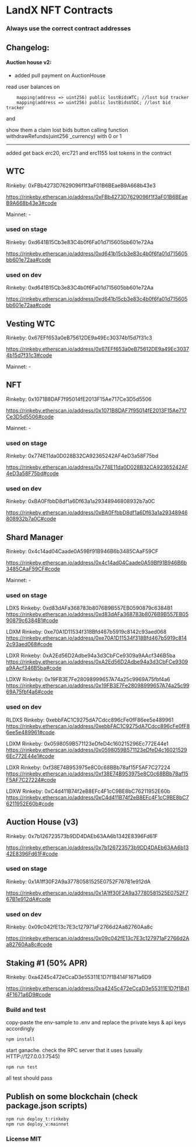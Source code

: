 # LandX NFT Contracts

### Always use the correct contract addresses

## Changelog:

#### Auction house v2:

- added pull payment on AuctionHouse

read user balances on

```
    mapping(address => uint256) public lostBidsWTC; //lost bid tracker
    mapping(address => uint256) public lostBidsUSDC; //lost bid tracker
```

and

show them a claim lost bids button calling
function withdrawRefunds(uint256 \_currency) with 0 or 1

---

added get back erc20, erc721 and erc1155 lost tokens in the contract

## WTC

Rinkeby: 0xFBb4273D7629096f1f3aF01B6BEaeB9A668b43e3

https://rinkeby.etherscan.io/address/0xFBb4273D7629096f1f3aF01B6BEaeB9A668b43e3#code

Mainnet: -

### used on stage

Rinkeby: 0xd641B15Cb3e83C4b0f6Fa01d715605bb601e72Aa

https://rinkeby.etherscan.io/address/0xd641b15cb3e83c4b0f6fa01d715605bb601e72aa#code

### used on dev

Rinkeby: 0xd641B15Cb3e83C4b0f6Fa01d715605bb601e72Aa

https://rinkeby.etherscan.io/address/0xd641b15cb3e83c4b0f6fa01d715605bb601e72aa#code

## Vesting WTC

Rinkeby: 0x67EFf653a0eB75612DE9a49Ec30374b15d7f31c3

https://rinkeby.etherscan.io/address/0x67EFf653a0eB75612DE9a49Ec30374b15d7f31c3#code

Mainnet: -

## NFT

Rinkeby: 0x1071B8DAF7f95014fE2013F15Ae717Ce3D5d5506

https://rinkeby.etherscan.io/address/0x1071B8DAF7f95014fE2013F15Ae717Ce3D5d5506#code

Mainnet: -

### used on stage

Rinkeby: 0x774E11da0D028B32CA92365242AF4eD3a58F75bd

https://rinkeby.etherscan.io/address/0x774E11da0D028B32CA92365242AF4eD3a58F75bd#code

### used on dev

Rinkeby: 0xBA0FfbbD8df1a6Df63a1a29348946808932b7a0C

https://rinkeby.etherscan.io/address/0xBA0FfbbD8df1a6Df63a1a29348946808932b7a0C#code

## Shard Manager

Rinkeby: 0x4c14ad04Caade0A59Bf91B946B6b3485CAaF59CF

https://rinkeby.etherscan.io/address/0x4c14ad04Caade0A59Bf91B946B6b3485CAaF59CF#code

Mainnet: -

### used on stage

LDXS Rinkeby: 0xd83dAFa368783b8076B9B557EB0590879c6384B1
https://rinkeby.etherscan.io/address/0xd83dAFa368783b8076B9B557EB0590879c6384B1#code

LDXM Rinkeby: 0xe70A1D11534f318Bfd467b5919c8142c93aed068
https://rinkeby.etherscan.io/address/0xe70A1D11534f318Bfd467b5919c8142c93aed068#code

LDXR Rinkeby: 0xA2Ed56D2Adbe94a3d3CbFCe9309a9AAcf346B5ba
https://rinkeby.etherscan.io/address/0xA2Ed56D2Adbe94a3d3CbFCe9309a9AAcf346B5ba#code

LDXW Rinkeby: 0x19FB3E7Fe28098999657A74a25c9969A75fbf4a6
https://rinkeby.etherscan.io/address/0x19FB3E7Fe28098999657A74a25c9969A75fbf4a6#code

### used on dev

RLDXS Rinkeby: 0xebbFAC1C9275dA7Cdcc896cFe0fF86ee5e489961
https://rinkeby.etherscan.io/address/0xebbFAC1C9275dA7Cdcc896cFe0fF86ee5e489961#code

LDXM Rinkeby: 0x0598059B571123eDfeD4c160215296Ec772E44e1
https://rinkeby.etherscan.io/address/0x0598059B571123eDfeD4c160215296Ec772E44e1#code

LDXR Rinkeby: 0xf38E74B953975e8C0c68BBb78af15F5AF7C27224
https://rinkeby.etherscan.io/address/0xf38E74B953975e8C0c68BBb78af15F5AF7C27224#code

LDXW Rinkeby: 0xC4d411B74f2eB8EFc4F1cC9BE8bC76211952E60b
https://rinkeby.etherscan.io/address/0xC4d411B74f2eB8EFc4F1cC9BE8bC76211952E60b#code

## Auction House (v3)

Rinkeby: 0x7b126723573b9DD4DAEb63AA6b1342E8396Fd61F

https://rinkeby.etherscan.io/address/0x7b126723573b9DD4DAEb63AA6b1342E8396Fd61F#code

### used on stage

Rinkeby: 0x1A1ff30F2A9a37780581525E0752F767B1e912dA

https://rinkeby.etherscan.io/address/0x1A1ff30F2A9a37780581525E0752F767B1e912dA#code

### used on dev

Rinkeby: 0x09c042fE13c7E3c127971aF2766d2Aa82760Aa8c

https://rinkeby.etherscan.io/address/0x09c042fE13c7E3c127971aF2766d2Aa82760Aa8c#code

## Staking #1 (50% APR)

Rinkeby: 0xa4245c472eCcaD3e55311E1D7f1B414F1671a6D9

https://rinkeby.etherscan.io/address/0xa4245c472eCcaD3e55311E1D7f1B414F1671a6D9#code

### Build and test

copy-paste the env-sample to .env and replace the private keys & api keys accordingly

```
npm install
```

start ganache. check the RPC server that it uses (usually HTTP://127.0.0.1:7545)

```
npm run test
```

all test should pass

## Publish on some blockchain (check package.json scripts)

```
npm run deploy_t:rinkeby
npm run deploy_v:mainnet
```

### License MIT

```

```
